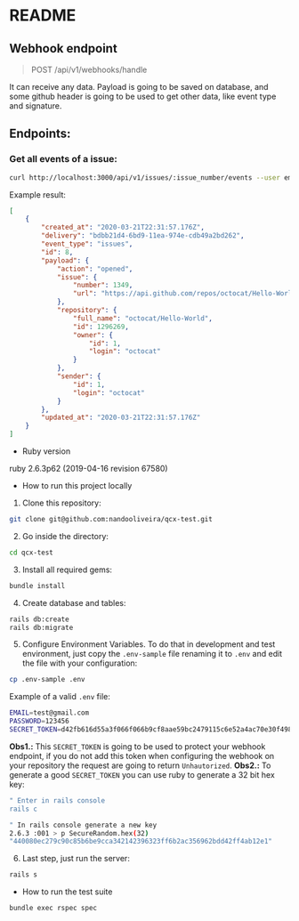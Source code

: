 # README

## Webhook endpoint

> POST /api/v1/webhooks/handle

It can receive any data. Payload is going to be saved on database, and some github header is going to be used to get other data, like event type and signature.

## Endpoints:

### Get all events of a issue:
```bash
curl http://localhost:3000/api/v1/issues/:issue_number/events --user email:password | python -m json.tool
```

Example result:
```json
[
    {
        "created_at": "2020-03-21T22:31:57.176Z",
        "delivery": "bdbb21d4-6bd9-11ea-974e-cdb49a2bd262",
        "event_type": "issues",
        "id": 8,
        "payload": {
            "action": "opened",
            "issue": {
                "number": 1349,
                "url": "https://api.github.com/repos/octocat/Hello-World/issues/1347"
            },
            "repository": {
                "full_name": "octocat/Hello-World",
                "id": 1296269,
                "owner": {
                    "id": 1,
                    "login": "octocat"
                }
            },
            "sender": {
                "id": 1,
                "login": "octocat"
            }
        },
        "updated_at": "2020-03-21T22:31:57.176Z"
    }
]
```

* Ruby version

ruby 2.6.3p62 (2019-04-16 revision 67580)

* How to run this project locally

1. Clone this repository:

```sh
git clone git@github.com:nandooliveira/qcx-test.git
```

2. Go inside the directory:

```sh
cd qcx-test
```

3. Install all required gems:

```sh
bundle install
```

4. Create database and tables:

```sh
rails db:create
rails db:migrate
```

5. Configure Environment Variables. To do that in development and test environment, just copy the `.env-sample` file renaming it to `.env` and edit the file with your configuration:

```sh
cp .env-sample .env
```

Example of a valid `.env` file:

```sh
EMAIL=test@gmail.com
PASSWORD=123456
SECRET_TOKEN=d42fb616d55a3f066f066b9cf8aae59bc2479115c6e52a4ac70e30f49882b973
```

**Obs1.:** This `SECRET_TOKEN` is going to be used to protect your webhook endpoint, if you do not add this token when configuring the webhook on your repository the request are going to return `Unhautorized`.
**Obs2.:** To generate a good `SECRET_TOKEN` you can use ruby to generate a 32 bit hex key:

```sh
" Enter in rails console
rails c

" In rails console generate a new key
2.6.3 :001 > p SecureRandom.hex(32)
"440080ec279c90c85b6be9cca342142396323ff6b2ac356962bdd42ff4ab12e1"
```

6. Last step, just run the server:

```sh
rails s
```

* How to run the test suite

```sh
bundle exec rspec spec
```
